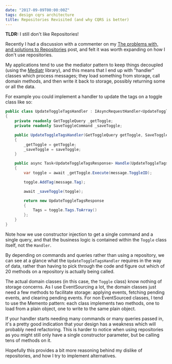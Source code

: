 ```yaml
---
date: "2017-09-09T00:00:00Z"
tags: design cqrs architecture
title: Repositories Revisited (and why CQRS is better)
---
```


**TLDR:** I still don't like Repositories!

Recently I had a discussion with a commenter on my [The problems with, and solutions to Repositories](2015/03/28/problems-with-and-solutions-to-repositories/) post, and felt it was worth expanding on how I don't use repositories.

My applications tend to use the mediator pattern to keep things decoupled (using the [Mediatr](https://github.com/jbogard/MediatR) library), and this means that I end up with "handler" classes which process messages; they load something from storage, call domain methods, and then write it back to storage, possibly returning some or all the data.

For example you could implement a handler to update the tags on a toggle class like so:

```csharp
public class UpdateToggleTagsHandler : IAsyncRequestHandler<UpdateToggleTagsRequest, UpdateToggleTagsResponse>
{
    private readonly GetToggleQuery _getToggle;
    private readonly SaveToggleCommand _saveToggle;

    public UpdateToggleTagsHandler(GetToggleQuery getToggle, SaveToggleCommand saveToggle)
    {
        _getToggle = getToggle;
        _saveToggle = saveToggle;
    }

    public async Task<UpdateToggleTagsResponse> Handle(UpdateToggleTagsRequest message)
    {
        var toggle = await _getToggle.Execute(message.ToggleID);

        toggle.AddTag(message.Tag);

        await _saveToggle(toggle);

        return new UpdateToggleTagsResponse
        {
            Tags = toggle.Tags.ToArray()
        };
    }
}
```

Note how we use constructor injection to get a single command and a single query, and that  the business logic is contained within the `Toggle` class itself, not the `Handler`.

By depending on commands and queries rather than using a repository, we can see at a glance what the `UpdateToggleTagsHandler` requires in the way of data, rather than having to pick through the code and figure out which of 20 methods on a repository is actually being called.

The actual domain classes (in this case, the `Toggle` class) know nothing of storage concerns.  As I use EventSourcing a lot, the domain classes just need a few methods to facilitate storage: applying events, fetching pending events, and clearing pending events.  For non EventSourced classes, I tend to use the Memento pattern: each class implements two methods, one to load from a plain object, one to write to the same plain object.

If your handler starts needing many commands or many queries passed in, it's a pretty good indication that your design has a weakness which will probably need refactoring.  This is harder to notice when using repositories as you might still only have a single constructor parameter, but be calling tens of methods on it.

Hopefully this provides a bit more reasoning behind my dislike of repositories, and how I try to implement alternatives.
